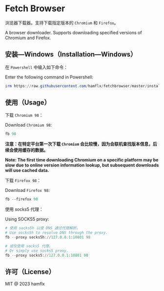 # Fetch Browser

浏览器下载器。支持下载指定版本的 `Chromium` 和 `Firefox`。

A browser downloader. Supports downloading specified versions of Chromium and Firefox.

## 安装—Windows（Installation—Windows）

在 `Powershell` 中输入如下命令：

Enter the following command in Powershell:

```powershell
irm https://raw.githubusercontent.com/hamflx/fetchbrowser/master/install.ps1 | iex
```

## 使用（Usage）

下载 `Chromium 98`：

Download `Chromium 98`:

```powershell
fb 98
```

**注意：在特定平台第一次下载 `Chromium` 会比较慢，因为会联机查找版本信息，后续会使用缓存的数据。**

**Note: The first time downloading Chromium on a specific platform may be slow due to online version information lookup, but subsequent downloads will use cached data.**

下载 `Firefox 98`：

Download `Firefox 98`:

```powershell
fb --firefox 98
```

使用 socks5 代理：

Using SOCKS5 proxy:

```powershell
# 使用 socks5h 以使 DNS 通过代理解析。
# Use socks5h to resolve DNS through the proxy.
fb --proxy socks5h://127.0.0.1:10801 98

# 或仅使用 socks5 代理。
# Or simply use socks5 proxy.
fb --proxy socks5://127.0.0.1:10801 98
```

## 许可（License）

MIT @ 2023 hamflx
